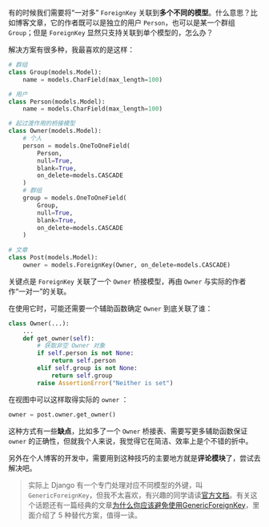 有的时候我们需要将“一对多” `ForeignKey` 关联到**多个不同的模型**。什么意思？比如博客文章，它的作者既可以是独立的用户 `Person`，也可以是某一个群组 `Group`；但是 `ForeignKey` 显然只支持关联到单个模型的，怎么办？

解决方案有很多种，我最喜欢的是这样：

```python
# 群组
class Group(models.Model):
    name = models.CharField(max_length=100)

# 用户
class Person(models.Model):
    name = models.CharField(max_length=100)

# 起过渡作用的桥接模型
class Owner(models.Model):
    # 个人
    person = models.OneToOneField(
        Person,
        null=True,
        blank=True,
        on_delete=models.CASCADE
    )
    # 群组
    group = models.OneToOneField(
        Group,
        null=True,
        blank=True,
        on_delete=models.CASCADE
    )
    
# 文章
class Post(models.Model):
    owner = models.ForeignKey(Owner, on_delete=models.CASCADE)
```

关键点是 `ForeignKey` 关联了一个 `Owner` 桥接模型，再由 `Owner` 与实际的作者作“一对一”的关联。

在使用它时，可能还需要一个辅助函数确定 `Owner` 到底关联了谁：

```python
class Owner(...):
    ...
    def get_owner(self):
        # 获取非空 Owner 对象
        if self.person is not None:
            return self.person
        elif self.group is not None:
            return self.group
        raise AssertionError("Neither is set")
```

在视图中可以这样取得实际的 `owner` ：

```python
owner = post.owner.get_owner()
```

这种方式有一些**缺点**，比如多了一个 `Owner` 桥接表、需要写更多辅助函数保证 `owner` 的正确性，但就我个人来说，我觉得它在简洁、效率上是个不错的折中。

另外在个人博客的开发中，需要用到这种技巧的主要地方就是**评论模块**了，尝试去解决吧。

> 实际上 Django 有一个专门处理对应不同模型的外键，叫 `GenericForeignKey`，但我不太喜欢，有兴趣的同学请读[官方文档](https://docs.djangoproject.com/en/3.0/ref/contrib/contenttypes/)。有关这个话题还有一篇经典的文章[为什么你应该避免使用GenericForeignKey](https://lukeplant.me.uk/blog/posts/avoid-django-genericforeignkey/)，里面介绍了 5 种替代方案，值得一读。